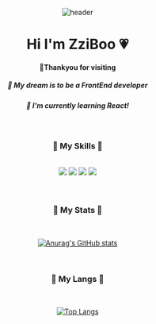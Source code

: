 <div align="center"> 


![header](https://capsule-render.vercel.app/api?type=wave&&color=BBD8F7&height=200&section=header&fontSize=80&&animation=fadeIn&fontColor=FDF7FF)



<h1>Hi I'm ZziBoo 💗</h1>
<h4>🌷Thankyou for visiting</h4>
<h5>🌵 My dream is to be a FrontEnd developer</h5>
<h5>🌱 I'm currently learning React!</h5>

<br>
<h3>🍍 My Skills 🍍 </h3> <br>
	
<img src="https://img.shields.io/badge/HTML5-FF7052?style=flat&logo=HTML5&logoColor=white"/>
	<img src="https://img.shields.io/badge/CSS3-52AAFF?style=flat&logo=CSS3&logoColor=white"/>
	<img src="https://img.shields.io/badge/JavaScript-FFAB00?style=flat&logo=JavaScript&logoColor=white"/>
	<img src="https://img.shields.io/badge/React-54C6FC?style=flat&logo=React&logoColor=white"/>

<br>
<br>
<br>

<h3>🍏 My Stats 🍏</h3> <br>	
	
[![Anurag's GitHub stats](https://github-readme-stats.vercel.app/api?username=ZziBooOooo&show_icons=true&include_all_commits=true&title_color=A2C758&icon_color=A2C758&hide_rank=true)](https://github.com/anuraghazra/github-readme-stats)

<br>
<h3>🍊 My Langs 🍊</h3> <br>

[![Top Langs](https://github-readme-stats.vercel.app/api/top-langs/?username=ZziBooOooo&layout=compact&title_color=FC8E56&theme=vue)](https://github.com/anuraghazra/github-readme-stats)

<br>
<br>
</div>

